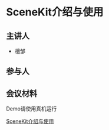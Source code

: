 # SceneKit介绍与使用

## 主讲人

- 檀邹

## 参与人



## 会议材料

Demo请使用真机运行

[SceneKit介绍与使用](/share/SceneKit-introduction/SceneKit介绍与使用.pptx)
